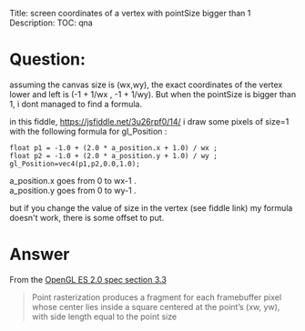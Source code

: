Title: screen coordinates of a vertex with pointSize bigger than 1
Description:
TOC: qna

# Question:

assuming the canvas size is (wx,wy), the exact coordinates of the vertex lower and left is (-1 + 1/wx , -1 + 1/wy).
But when the pointSize is bigger than 1, i dont managed to find a formula.

in this fiddle, https://jsfiddle.net/3u26rpf0/14/   i draw some pixels of size=1 with the following formula for gl_Position :
  
    float p1 = -1.0 + (2.0 * a_position.x + 1.0) / wx ;  
    float p2 = -1.0 + (2.0 * a_position.y + 1.0) / wy ;
    gl_Position=vec4(p1,p2,0.0,1.0);

a_position.x goes from 0 to wx-1 .  
a_position.y goes from 0 to wy-1 . 

but if you change the value of size in the vertex (see fiddle link)
my formula doesn't work, there is some offset to put.



# Answer

From the [OpenGL ES 2.0 spec section 3.3](https://www.khronos.org/registry/OpenGL/specs/es/2.0/es_full_spec_2.0.pdf)

>  Point rasterization produces a fragment for each framebuffer pixel whose center
lies inside a square centered at the point’s (xw, yw), with side length equal to
the point size


